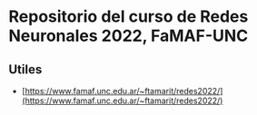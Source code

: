 # Repositorio del curso de Redes Neuronales 2022, FaMAF-UNC

## Utiles

* [https://www.famaf.unc.edu.ar/~ftamarit/redes2022/](https://www.famaf.unc.edu.ar/~ftamarit/redes2022/)
